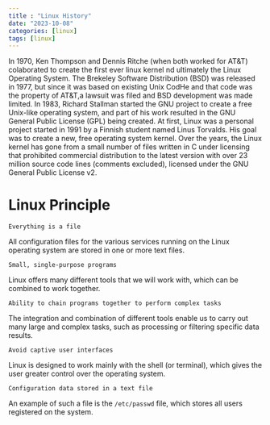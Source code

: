 ```yaml
---
title : "Linux History"
date: "2023-10-08"
categories: [linux]
tags: [linux]
---
```


In 1970, Ken Thompson and Dennis Ritche (when both worked for AT&T) colaborated to create the first ever linux kernel nd ultimately the Linux Operating System.
The Brekeley Software Distribution (BSD) was released in 1977, but since it was based on existing Unix CodHe and that code was the property of AT&T,a lawsuit was filed and BSD development was made limited. 
In 1983, Richard Stallman started the GNU project to create a free Unix-like operating system, and part of his work resulted in the GNU General Public License (GPL) being created.
At first, Linux was a personal project started in 1991 by a Finnish student named Linus Torvalds. His goal was to create a new, free operating system kernel. Over the years, the Linux kernel has gone from a small number of files written in C under licensing that prohibited commercial distribution to the latest version with over 23 million source code lines (comments excluded), licensed under the GNU General Public License v2.

# Linux Principle

`Everything is a file`

All configuration files for the various services running on the Linux operating system are stored in one or more text files.

`Small, single-purpose programs`

Linux offers many different tools that we will work with, which can be combined to work together.

`Ability to chain programs together to perform complex tasks`

The integration and combination of different tools enable us to carry out many large and complex tasks, such as processing or filtering specific data results.

`Avoid captive user interfaces`

Linux is designed to work mainly with the shell (or terminal), which gives the user greater control over the operating system.

`Configuration data stored in a text file`

An example of such a file is the `/etc/passwd` file, which stores all users registered on the system.

